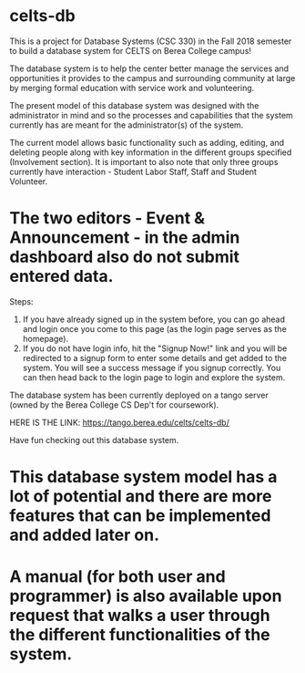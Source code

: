 # celts-db

This is a project for Database Systems (CSC 330) in the Fall 2018 semester to build a database system for CELTS on Berea College campus!

The database system is to help the center better manage the services and opportunities it provides to the campus and surrounding community at large by merging formal education with service work and volunteering.

The present model of this database system was designed with the administrator in mind and so the processes and capabilities that the system currently has are meant for the administrator(s) of the system.

The current model allows basic functionality such as adding, editing, and deleting people along with key information in the different groups specified (Involvement section). It is important to also note that only three groups currently have interaction - Student Labor Staff, Staff and Student Volunteer.

# The two editors - Event & Announcement - in the admin dashboard also do not submit entered data.

Steps:

1. If you have already signed up in the system before, you can go ahead and login once you come to this page (as the login page serves as the homepage). 
2. If you do not have login info, hit the "Signup Now!" link and you will be redirected to a signup form to enter some details and get added to the system. You will see a success message if you signup correctly. You can then head back to the login page to login and explore the system.

The database system has been currently deployed on a tango server (owned by the Berea College CS Dep't for coursework).

HERE IS THE LINK: https://tango.berea.edu/celts/celts-db/

Have fun checking out this database system.

# This database system model has a lot of potential and there are more features that can be implemented and added later on.

# A manual (for both user and programmer) is also available upon request that walks a user through the different functionalities of the system.
